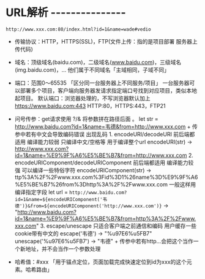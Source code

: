 
#  URL解析 ---------------
    http://www.xxx.com:80/index.html?id=1&name=wade#vedio
  
  - 传输协议：HTTP，HTTPS(SSL)，FTP(文件上传：指的是项目部署 服务器上传代码)

  - 域名：顶级域名(baidu.com)，二级域名(www.baidu.com)，三级域名(img.baidu.com)，...
        他们属于不同域名「主域相同，子域不同」

  - 端口：范围0～65535 「区分同一台服务器上不同服务/项目」
         一台服务器可以部署多个项目，客户端向服务器发请求指定端口号找到对应项目，类似本地起项目。
         默认端口：浏览器处理的，不写浏览器默认加上 https://www.baidu.com:443
                HTTP:80，HTTPS:443，FTP21

  - 问号传参：get请求使用 ?/& 将参数拼在路径后面   。
            let str = http://www.baidu.com?id=1&name=韦德&from=http://www.xxx.com
            + 传参中若有中文会导致编码错误 出现乱码
              1. encodeURI/decodeURI 前后端都适用 编译能力较弱 只编译中文/空格等 用于编译整个url
                 encodeURI(str) -> http://www.xxx.com?id=1&name=%E9%9F%A6%E5%BE%B7&from=http://www.xxx.com
              2. encodeURIComponent/decodeURIComponent 前后端都适用 编译能力较强 可以编译一些特俗字符
                 encodeURIComponent(str)  -> ttp%3A%2F%2Fwww.xxx.com%3Fid%3D1%26name%3D%E9%9F%A6%E5%BE%B7%26from%3Dhttp%3A%2F%2Fwww.xxx.com
                 一般这样用 编译指定字段
                 let url = `http://www.baidu.com?id=1&name=${encodeURIComponent('韦德')}&from=${encodeURIComponent('http://www.xxx.com')}`
                 -> "http://www.baidu.com?id=1&name=%E9%9F%A6%E5%BE%B7&from=http%3A%2F%2Fwww.xxx.com"
              3. escape/unescape 只适合客户端之前通信和编码 用户缓存一些cookie带有中文的
                 escape('韦德') -> "%u97E6%u5FB7"
                 unescape('%u97E6%u5FB7') -> "韦德"
            + 传参中若有http...会把这个当作一个新地址，并不会当作一个参数处理

  - 哈希值：#xxx 「用于锚点定位，页面加载完成快速定位到id为xxx的这个元素。哈希路由」